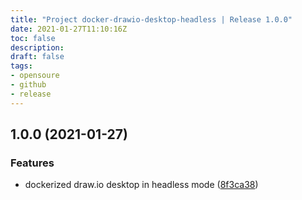 ```yaml
---
title: "Project docker-drawio-desktop-headless | Release 1.0.0"
date: 2021-01-27T11:10:16Z
toc: false
description: 
draft: false
tags:
- opensoure
- github
- release
---
```

## 1.0.0 (2021-01-27)


### Features

* dockerized draw.io desktop in headless mode ([8f3ca38](http://github.com/rlespinasse/docker-drawio-desktop-headless/commit/8f3ca38ac5ec29007fce4693ffafa8f4866dec50))



